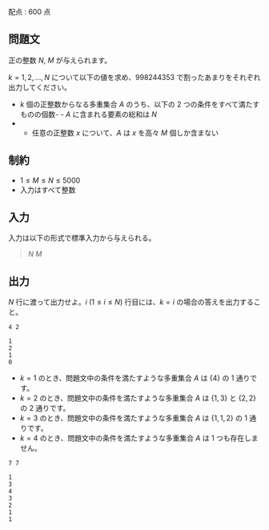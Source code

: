 配点 : $600$ 点

## 問題文

正の整数 $N$, $M$ が与えられます。

$k=1,2,\ldots,N$ について以下の値を求め、$998244353$ で割ったあまりをそれぞれ出力してください。

- $k$ 個の正整数からなる多重集合 $A$ のうち、以下の $2$ つの条件をすべて満たすものの個数-   - $A$ に含まれる要素の総和は $N$
-   - 任意の正整数 $x$ について、$A$ は $x$ を高々 $M$ 個しか含まない

## 制約

- $1 \leq M \leq N \leq 5000$
- 入力はすべて整数

## 入力

入力は以下の形式で標準入力から与えられる。

> $N$ $M$

## 出力

$N$ 行に渡って出力せよ。$i\ (1 \leq i \leq N)$ 行目には、$k=i$ の場合の答えを出力すること。

```input1
4 2
```

```output1
1
2
1
0
```

- $k=1$ のとき、問題文中の条件を満たすような多重集合 $A$ は $\{4\}$ の $1$ 通りです。
- $k=2$ のとき、問題文中の条件を満たすような多重集合 $A$ は $\{1,3\}$ と $\{2,2\}$ の $2$ 通りです。
- $k=3$ のとき、問題文中の条件を満たすような多重集合 $A$ は $\{1,1,2\}$ の $1$ 通りです。
- $k=4$ のとき、問題文中の条件を満たすような多重集合 $A$ は $1$ つも存在しません。

```input2
7 7
```

```output2
1
3
4
3
2
1
1
```